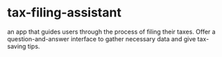# tax-filing-assistant
an app that guides users through the process of filing their taxes. Offer a question-and-answer interface to gather necessary data and give tax-saving tips.
